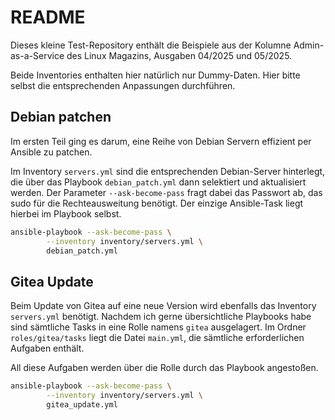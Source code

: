 # README


Dieses kleine Test-Repository enthält die Beispiele aus der Kolumne 
Admin-as-a-Service des Linux Magazins, Ausgaben 04/2025 und 05/2025.

Beide Inventories enthalten hier natürlich nur Dummy-Daten. Hier 
bitte selbst die entsprechenden Anpassungen durchführen.


## Debian patchen

Im ersten Teil ging es darum, eine Reihe von Debian Servern effizient per 
Ansible zu patchen.


Im Inventory `servers.yml` sind die entsprechenden Debian-Server hinterlegt, 
die über das Playbook `debian_patch.yml` dann selektiert und aktualisiert 
werden. Der Parameter `--ask-become-pass` fragt dabei das Passwort ab, das
sudo für die Rechteausweitung benötigt. Der einzige Ansible-Task liegt 
hierbei im Playbook selbst.


```bash
ansible-playbook --ask-become-pass \
        --inventory inventory/servers.yml \
        debian_patch.yml
```


## Gitea Update


Beim Update von Gitea auf eine neue Version wird ebenfalls das Inventory
`servers.yml` benötigt. Nachdem ich gerne übersichtliche Playbooks habe
sind sämtliche Tasks in eine Rolle namens `gitea` ausgelagert. Im Ordner
`roles/gitea/tasks` liegt die Datei `main.yml`, die sämtliche erforderlichen
Aufgaben enthält.

All diese Aufgaben werden über die Rolle durch das Playbook angestoßen.

```bash
ansible-playbook --ask-become-pass \
        --inventory inventory/servers.yml \
        gitea_update.yml
```

